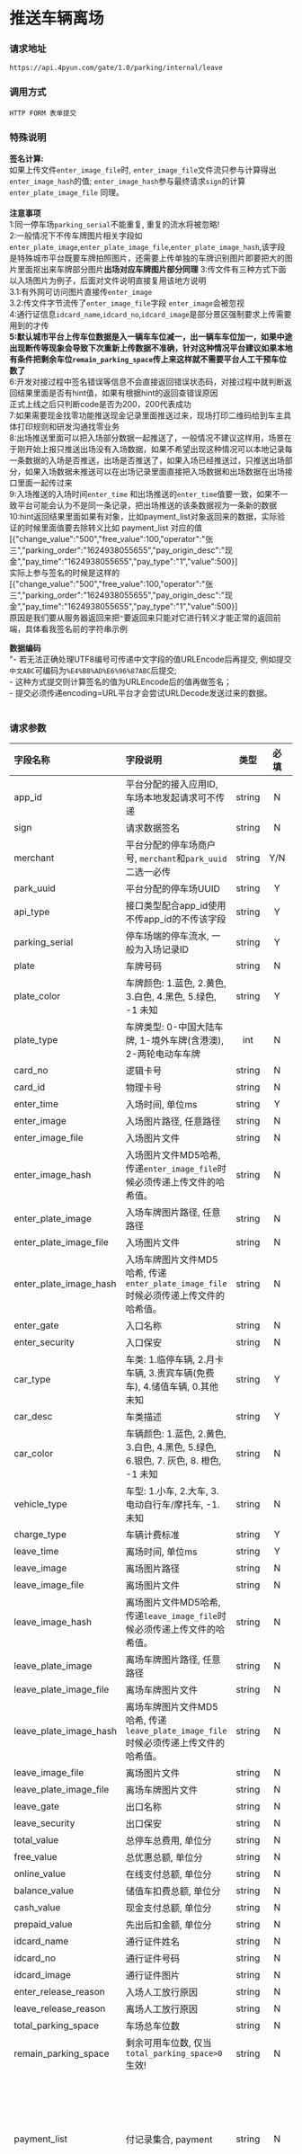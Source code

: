 # 推送车辆离场

### 请求地址
	https://api.4pyun.com/gate/1.0/parking/internal/leave

### 调用方式
	HTTP FORM 表单提交

### 特殊说明

<b>签名计算:
</b><br/>
如果上传文件`enter_image_file`时, `enter_image_file`文件流只参与计算得出`enter_image_hash`的值; `enter_image_hash`参与最终请求`sign`的计算 `enter_plate_image_file` 同理。
<br/><br/>
 <b>注意事项</b><br/>
 1:同一停车场`parking_serial`不能重复, 重复的流水将被忽略!<br>
 2:一般情况下不传车牌图片相关字段如`enter_plate_image`,`enter_plate_image_file`,`enter_plate_image_hash`,该字段是特殊城市平台既要车牌拍照图片，还需要上传单独的车牌识别图片即要把大的图片里面抠出来车牌部分图片<b>出场对应车牌图片部分同理</b>
 3:传文件有三种方式下面以入场图片为例子，后面对文件说明直接复用该地方说明<br>
 3.1:有外网可访问图片直接传`enter_image`<br>
 3.2:传文件字节流传了`enter_image_file`字段 `enter_image`会被忽视<br>
4:通行证信息`idcard_name`,`idcard_no`,`idcard_image`是部分景区强制要求上传需要用到的才传<br/>
 <b>5:默认城市平台上传车位数据是入一辆车车位减一，出一辆车车位加一，如果中途出现断传等现象会导致下次重新上传数据不准确，针对这种情况平台建议如果本地有条件把剩余车位`remain_parking_space`传上来这样就不需要平台人工干预车位数了</b><br>
 6:开发对接过程中签名错误等信息不会直接返回错误状态码，对接过程中就判断返回结果里面是否有hint值，如果有根据hint的返回查错误原因<br>
 正式上线之后只判断code是否为200，200代表成功
 <br/>
 7:如果需要现金找零功能推送现金记录里面推送过来，现场打印二维码给到车主具体打印规则和研发沟通找零业务<br>
 8:出场推送里面可以把入场部分数据一起推送了，一般情况不建议这样用，场景在于刚开始上报只推送出场没有入场数据，如果不希望出现这种情况可以本地记录每一条数据的入场是否推送，出场是否推送了，如果入场已经推送过，只推送出场部分，如果入场数据未推送可以在出场记录里面直接把入场数据和出场数据在出场接口里面一起传过来<br>
 9:入场推送的入场时间`enter_time` 和出场推送的`enter_time`值要一致，如果不一致平台可能会认为不是同一条记录，把出场推送的该条数据视为一条新的数据<br>
 10:hint返回结果里面如果有对象，比如payment_list对象返回来的数据，实际验证的时候里面值要去除转义比如 payment_list 对应的值[{\"change_value\":\"500\",\"free_value\":100,\"operator\":\"张三\",\"parking_order\":\"1624938055655\",\"pay_origin_desc\":\"现金\",\"pay_time\":\"1624938055655\",\"pay_type\":\"1\",\"value\":500}]<br>
 实际上参与签名的时候是这样的[{"change_value":"500","free_value":100,"operator":"张三","parking_order":"1624938055655","pay_origin_desc":"现金","pay_time":"1624938055655","pay_type":"1","value":500}]<br>
 原因是我们要从服务器返回来把`"`要返回来只能对它进行转义才能正常的返回前端，具体看我签名前的字符串示例

<b>数据编码</b><br/>"- 若无法正确处理UTF8编号可传递中文字段的值URLEncode后再提交, 例如提交`中文ABC`可编码为`%E4%B8%AD%E6%96%87ABC`后提交;<br/>- 这种方式提交则计算签名的值为URLEncode后的值再做签名；<br/>- 提交必须传递encoding=URL平台才会尝试URLDecode发送过来的数据。<br/><br/>


### 请求参数

| 字段名称 | 字段说明 | 类型 | 必填 | 示例 |
| :--------------------- | :----------------------------------------------------------- | :----: | :--: | :----------------------------------------------------------- |
| app_id | 平台分配的接入应用ID, 车场本地发起请求可不传递 | string | N | op1234567723122 |
| sign | 请求数据签名 | string | N | C65FCAC2D3FB5E2D3D4AD93DD20C8C39 |
| merchant  | 平台分配的停车场商户号, `merchant`和`park_uuid`二选一必传 | string |  Y/N   | 62626601|
| park_uuid | 平台分配的停车场UUID | string | Y | PARKUUID-XXXX-XXX-XXX |
| api_type | 接口类型配合app_id使用不传app_id的不传该字段 | string | Y | XXX-SERVICE |
| parking_serial | 停车场端的停车流水, 一般为入场记录ID | string | Y | PARKINGSERIAL-123456789 |
| plate | 车牌号码 | string | N | 粤B12345 |
| plate_color | 车牌颜色: 1.蓝色, 2.黄色, 3.白色, 4.黑色, 5.绿色, -1 未知 | string | Y | 1 |
| plate_type | 车牌类型: 0-中国大陆车牌, 1-境外车牌(含港澳), 2-两轮电动车车牌 | int | N | 1 |
| card_no | 逻辑卡号 | string | N | 1000001 |
| card_id | 物理卡号 | string | N | AED123A |
| enter_time | 入场时间, 单位ms | string | Y | 1552976318722 |
| enter_image | 入场图片路径, 任意路径 | string | N | https://files.4pyun.com/d/123566 |
| enter_image_file | 入场图片文件 | string | N | 字节流 |
| enter_image_hash | 入场图片文件MD5哈希, 传递`enter_image_file`时候必须传递上传文件的哈希值。 | string | N | XXXXXXX |
| enter_plate_image | 入场车牌图片路径, 任意路径 | string | N | https://files.4pyun.com/d/123566 |
| enter_plate_image_file | 入场图片文件 | string | N | 二进制文件流 |
| enter_plate_image_hash | 入场车牌图片文件MD5哈希, 传递`enter_plate_image_file`时候必须传递上传文件的哈希值。 | string | N | XXXXXXX |
| enter_gate | 入口名称 | string | N | 东门入口 |
| enter_security | 入口保安 | string | N | 张三 |
| car_type | 车类: 1.临停车辆, 2.月卡车辆, 3.贵宾车辆(免费车), 4.储值车辆, 0.其他未知 | string | Y | 1 |
| car_desc | 车类描述 | string | Y | 临停/月卡A |
| car_color | 车辆颜色: 1.蓝色, 2.黄色, 3.白色, 4.黑色, 5.绿色, 6.银色, 7. 灰色, 8. 橙色, -1 未知 | string | N | 1 |
| vehicle_type  | 车型: 1.小车, 2.大车, 3.电动自行车/摩托车, -1.未知 | string |  N   | 1  |
| charge_type   | 车辆计费标准 | string |  Y   | 1  |
| leave_time | 离场时间, 单位ms | string | Y | 1552976318722 |
| leave_image | 离场图片路径 | string | N | https://files.4pyun.com/d/123566 |
| leave_image_file | 离场图片文件 | string | N | 二进制文件流 |
| leave_image_hash | 离场图片文件MD5哈希, 传递`leave_image_file`时候必须传递上传文件的哈希值。 | string | N | 37693CFC748049E45D87B8C7D8B9AACD
| leave_plate_image | 离场车牌图片路径, 任意路径 | string | N | https://files.4pyun.com/d/123566 |
| leave_plate_image_file | 离场车牌图片文件 | string | N | 二进制文件流 |
| leave_plate_image_hash | 离场车牌图片文件MD5哈希, 传递`leave_plate_image_file`时候必须传递上传文件的哈希值。 | string | N | 37693CFC748049E45D87B8C7D8B9AACD |
| leave_image_file | 离场图片文件 | string | N | 二进制文件流 |
| leave_plate_image_file | 离场车牌图片文件 | string | N | 二进制文件流 |
| leave_gate | 出口名称 | string | N | 西门出口 |
| leave_security | 出口保安 | string | N | 李四 |
| total_value | 总停车总费用, 单位分 | string | N | 1000 |
| free_value | 总优惠总额, 单位分 | string | N | 1000 |
| online_value | 在线支付总额, 单位分 | string | N | 1000 |
| balance_value | 储值车扣费总额, 单位分 | string | N | 1000 |
| cash_value | 现金支付总额, 单位分 | string | N | 1000 |
| prepaid_value | 先出后扣金额, 单位分 | string | N | 1000 |
| idcard_name | 通行证件姓名 | string | N | 阿Q |
| idcard_no | 通行证件号码 | string | N | 9527123 |
| idcard_image | 通行证件图片 | string | N | https://a.b.c/d.jpg |
| enter_release_reason | 入场人工放行原因 | string | N | 访问客户 |
| leave_release_reason | 离场人工放行原因 | string | N | 免费通行 |
| total_parking_space | 车场总车位数 | string | N | 100 |
| remain_parking_space | 剩余可用车位数, 仅当`total_parking_space>0`生效! | string | N | 10 |
| payment_list | 付记录集合, payment | string | N | [{<br>"pay_origin_desc": "微信",<br>"pay_type": 2,<br>"operator": "张三",<br>"pay_time": "1572410847545",<br>"value": 500,<br>"free_value": 100,<br>"parking_order": "PO201910301247278862",<br>"change_value": 100<br>}] |

<br>

payment字段说明

| 字段名称 | 字段说明 | 类型 | 必填 | 示例 |
| :-------------- | :----------------------------------------------------- | :----: | :--: | :------------------------------------------------------- |
| pay_origin_desc | 微信 | string | N | 到账说明 |
| pay_type | 支付类型: 1现金, 2在线支付, 3无感支付, 4储值卡余额支付 | string | N | 2 |
| operator | 收费员 | string | N | 张三 |
| pay_time | 付款时间戳, 单位ms | string | N | 1572410847545 |
| value | 实收(不含优惠金额), 单位分 | string | N | 1572410847545 |
| free_value | 优惠金额, 单位分 | string | N | 1572410847545 |
| parking_order | 车场订单号必须唯一, 相同重复上报不受理 | string | N | PO201910301247278862 |
| change_value | 1572410847545 | string | N | 找零金额(=收现金总额 - 实收), 单位分, 仅现金缴费传递生效 |


### 请求示例

```java
import com.chinaroad.foundation.utils.Base64Utils;
import com.chinaroad.foundation.utils.crypto.MD5;
import org.apache.http.HttpResponse;
import org.apache.http.client.fluent.Request;
import org.apache.http.entity.ContentType;
import org.apache.http.entity.mime.MultipartEntityBuilder;
import org.apache.http.util.EntityUtils;
import org.junit.Test;

import java.io.IOException;
import java.nio.charset.StandardCharsets;
import java.util.Map;
import java.util.TreeMap;
import java.util.stream.Collectors;

public class ParkingAPITest {

		// 配置P云提供的车场UUID
		private final String PARK_UUID = "49f0cc52-e8c7-41e3-b54d-af666b8cc11a";
		// 签名秘钥实际场景读配置
    private final String APP_SECRET = "XXXX";

    /**
     * 1个像素的图片
     */
    private final byte[] IMAGE_BYTES = Base64Utils.base64ToBytes("R0lGODlhAQABAIAAAAUEBAAAACwAAAAAAQABAAACAkQBADs=");

    @Test
    public void name() {
        // 自动对key进行排序
        Map<String, String> request = new TreeMap<>();
        // 平台分配的停车场UUID 实际场景读配置 必传
        request.put("park_uuid", PARK_UUID);
        // 停车场端的停车流水, 一般为入场记录ID 必传
        request.put("parking_serial", "202106028000000002");
        request.put("plate", "粤X77777");
        request.put("plate_color", "1");
        // 入场时间 , 单位ms 必传
        request.put("enter_time", System.currentTimeMillis() - 1000 * 60 * 1 + "");
        request.put("enter_gate","入口名称");
        request.put("enter_security","入口保安");
        // 车类: 1.临停车辆, 2.月卡车辆, 3.贵宾车辆(免费车), 4.储值车辆, 0.其他未知 必传
        request.put("car_type", "1");
        // 车类描述 必传
        request.put("car_desc", "临时车");
        // 车辆颜色: 1.蓝色, 2.黄色, 3.白色, 4.黑色, 5.绿色, 6.银色, 7. 灰色, 8. 橙色, -1 未知
        request.put("car_color", "1");
        // 车型: 1.小车, 2.大车, -1.未知
        request.put("vehicle_type", "1");
        // 入场人工放行原因 例如访客访问
        request.put("enter_release_reason","访问客户");
        // 总车位
        request.put("total_parking_space","100");
        // 剩余车位 如果希望传出入场的时候顺便车位数也同步了可以这里传
        request.put("remain_parking_space","10");

        boolean uploadFile = true;

        // 上传图片文件字节流需计算文件HASH, 且仅HASH参与签名, 字节流不参与
        if (uploadFile) {
            // 计算文件MD5
            request.put("leave_image_hash", MD5.encryptHEX(IMAGE_BYTES));
        } else {
            request.put("leave_image", "https://files.4pyun.com/d/4907c98b081?t=5614");
        }

        // 计算签名
        String plain = request.entrySet().stream()
                .map(e -> e.getKey() + "=" + e.getValue())
                .collect(Collectors.joining("&"));
        // 算出MD5值
        String sign = MD5.encryptHEX(plain + "&app_secret=" + APP_SECRET);
        request.put("sign", sign);
        System.out.println("加密明文: " + plain);
        System.out.println("加密结果: " + sign);

        MultipartEntityBuilder requestEntity = MultipartEntityBuilder.create()
                .setCharset(StandardCharsets.UTF_8);
        request.entrySet().forEach(e -> {
            requestEntity.addTextBody(e.getKey(), e.getValue(), ContentType.DEFAULT_TEXT.withCharset(StandardCharsets.UTF_8));
        });

        // 添加图片字节流
        if (uploadFile) {
            // 根据接口情况，添加对应的图片信息, 图片名称可以不传递
            requestEntity.addBinaryBody("leave_image_file", IMAGE_BYTES, ContentType.APPLICATION_OCTET_STREAM, "");
        }

        try {
            HttpResponse response = Request.Post("https://dev-api.4pyun.com/gate/1.0/parking/internal/leave")
                    .body(requestEntity.build())
                    .execute()
                    .returnResponse();
            String body = EntityUtils.toString(response.getEntity());
            /**
             * 1. HTTP非200也会返回结果, 故需读取BODY!
             * 2. 该接口返回code取值200、1001、1000均表示上传成功!
             */
            // 打印返回结果
            System.out.println(body);
        } catch (IOException e) {
            e.printStackTrace();
        }
    }

}

```

### 请求返回结果参数说明
| 字段名称 | 字段说明 | 类型 | 必填 | 备注 |
| :------- | :------------- | :----: | :--: | :----------------------------------------------------------- |
| code | 请求状态码 | string | Y | 200:成功受理<br> 400:参数错误<br> 403:访问被拦截<br>500:服务器内部错误<br>503:服务暂不可用 |
| message | 返回描述 | string | Y | 返回描述 |
| hint | 返回错误说明 | string | N | 返回具体错描述指导 |
| seqno | 服务器日志标示 | string | Y | 查日志用到查问题尽量提供这个值 |


### 请求返回结果示例

```
正常返回
{
	"code": "200",
	"message": "OK",
	"seqno": "47ac4e615fa7d439",
	"data_node": "CN-South/HS3-3"
}
```

```
正常返回 带hint 对接过程中要特别注意这种情况，正式上线了这种也直接视为成功，防止一直卡在一条数据上面
{
	"code": "200",
	"message": "已忽略当前请求",
	"hint": "签名验证不通过[car_color=1&car_desc=临时车&car_type=1&enter_time=1624874732253&leave_gate=出口名称&leave_image=https://t7.baidu.com/it/u=1595072465,3644073269&fm=193&f=GIF&leave_image_hash=3EF48C1A8A95DF308EFF872082280815&leave_release_reason=离场人工放行原因&leave_security=出口保安&leave_time=1624938055655&park_uuid=49f0cc52-e8c7-41e3-b54d-af666b8cc11a&parking_serial=202106028000000007&payment_list=[{\"change_value\":\"500\",\"free_value\":100,\"operator\":\"张三\",\"parking_order\":\"1624938055655\",\"pay_origin_desc\":\"现金\",\"pay_time\":\"1624938055655\",\"pay_type\":\"1\",\"value\":500},{\"change_value\":\"0\",\"free_value\":100,\"operator\":\"\",\"parking_order\":\"1624938055755\",\"pay_origin_desc\":\"在线支付\",\"pay_time\":\"1624938055655\",\"pay_type\":\"2\",\"value\":500},{\"change_value\":\"0\",\"free_value\":0,\"operator\":\"\",\"parking_order\":\"1624938055755\",\"pay_origin_desc\":\"储值卡余额支付\",\"pay_time\":\"1624938055655\",\"pay_type\":\"4\",\"value\":500}]&plate=粤X44444&plate_color=1&remain_parking_space=10&total_parking_space=100&vehicle_type=1&app_secret=***]",
	"seqno": "6542ed9c3cbb7905",
	"data_node": "CN-South/HS3-2",
	"path": "POST /gate/1.0/parking/internal/leave"
}
```

```
参数错误
{
	"code": "400",
	"message": "请求参数错误",
	"hint": "参数`enter_time`未传递",
	"seqno": "d2d0d0dab20dc6c0",
	"data_node": "CN-South/HS3-2",
	"path": "POST /gate/1.0/parking/internal/leave"
}
```

```
// 服务器内部错误
{
	"code": "500",
	"message": "服务器内部错误",
	"seqno": "48bf04ea4caa479c",
	"data_node": "CN-South/HS3-2",
	"path": "POST /gate/1.0/parking/internal/leave"
}
```

```
服务器内部错误
{
	"code": "503",
	"message": "服务暂不可用",
	"seqno": "48bf04ea4caa479c",
	"data_node": "CN-South/HS3-2",
	"path": "POST /gate/1.0/parking/internal/leave"
}
```
